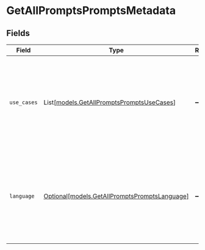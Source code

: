 # GetAllPromptsPromptsMetadata


## Fields

| Field                                                                                                                     | Type                                                                                                                      | Required                                                                                                                  | Description                                                                                                               |
| ------------------------------------------------------------------------------------------------------------------------- | ------------------------------------------------------------------------------------------------------------------------- | ------------------------------------------------------------------------------------------------------------------------- | ------------------------------------------------------------------------------------------------------------------------- |
| `use_cases`                                                                                                               | List[[models.GetAllPromptsPromptsUseCases](../models/getallpromptspromptsusecases.md)]                                    | :heavy_minus_sign:                                                                                                        | A list of use cases that the prompt is meant to be used for. Use this field to categorize the prompt for your own purpose |
| `language`                                                                                                                | [Optional[models.GetAllPromptsPromptsLanguage]](../models/getallpromptspromptslanguage.md)                                | :heavy_minus_sign:                                                                                                        | The language that the prompt is written in. Use this field to categorize the prompt for your own purpose                  |